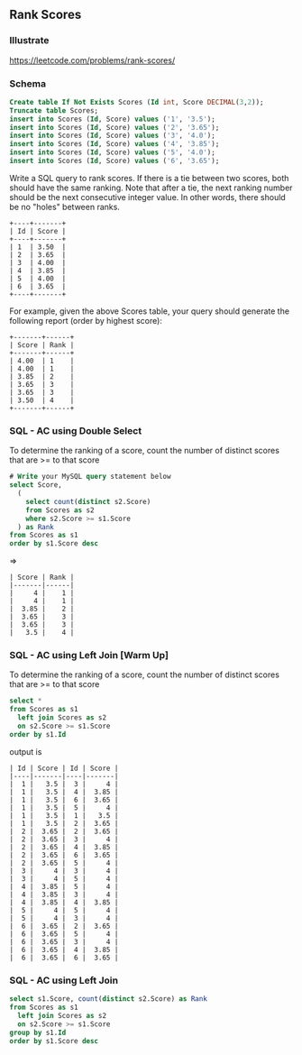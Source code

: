 ## Rank Scores
### Illustrate
<https://leetcode.com/problems/rank-scores/>

### Schema
```sql
Create table If Not Exists Scores (Id int, Score DECIMAL(3,2));
Truncate table Scores;
insert into Scores (Id, Score) values ('1', '3.5');
insert into Scores (Id, Score) values ('2', '3.65');
insert into Scores (Id, Score) values ('3', '4.0');
insert into Scores (Id, Score) values ('4', '3.85');
insert into Scores (Id, Score) values ('5', '4.0');
insert into Scores (Id, Score) values ('6', '3.65');
```

Write a SQL query to rank scores. If there is a tie between two scores, both should have the same ranking. Note that after a tie, the next ranking number should be the next consecutive integer value. In other words, there should be no "holes" between ranks.

```
+----+-------+
| Id | Score |
+----+-------+
| 1  | 3.50  |
| 2  | 3.65  |
| 3  | 4.00  |
| 4  | 3.85  |
| 5  | 4.00  |
| 6  | 3.65  |
+----+-------+
```
For example, given the above Scores table, your query should generate the following report (order by highest score):

```
+-------+------+
| Score | Rank |
+-------+------+
| 4.00  | 1    |
| 4.00  | 1    |
| 3.85  | 2    |
| 3.65  | 3    |
| 3.65  | 3    |
| 3.50  | 4    |
+-------+------+
```

### SQL - AC using Double Select
To determine the ranking of a score, count the number of distinct scores that are >= to that score

```sql
# Write your MySQL query statement below
select Score,
  (
    select count(distinct s2.Score)
    from Scores as s2
    where s2.Score >= s1.Score
  ) as Rank
from Scores as s1
order by s1.Score desc
```

=>

```
| Score | Rank |
|-------|------|
|     4 |    1 |
|     4 |    1 |
|  3.85 |    2 |
|  3.65 |    3 |
|  3.65 |    3 |
|   3.5 |    4 |
```

### SQL - AC using Left Join [Warm Up]
To determine the ranking of a score, count the number of distinct scores that are >= to that score

```sql
select *
from Scores as s1
  left join Scores as s2
  on s2.Score >= s1.Score
order by s1.Id
```

output is

```
| Id | Score | Id | Score |
|----|-------|----|-------|
|  1 |   3.5 |  3 |     4 |
|  1 |   3.5 |  4 |  3.85 |
|  1 |   3.5 |  6 |  3.65 |
|  1 |   3.5 |  5 |     4 |
|  1 |   3.5 |  1 |   3.5 |
|  1 |   3.5 |  2 |  3.65 |
|  2 |  3.65 |  2 |  3.65 |
|  2 |  3.65 |  3 |     4 |
|  2 |  3.65 |  4 |  3.85 |
|  2 |  3.65 |  6 |  3.65 |
|  2 |  3.65 |  5 |     4 |
|  3 |     4 |  3 |     4 |
|  3 |     4 |  5 |     4 |
|  4 |  3.85 |  5 |     4 |
|  4 |  3.85 |  3 |     4 |
|  4 |  3.85 |  4 |  3.85 |
|  5 |     4 |  5 |     4 |
|  5 |     4 |  3 |     4 |
|  6 |  3.65 |  2 |  3.65 |
|  6 |  3.65 |  5 |     4 |
|  6 |  3.65 |  3 |     4 |
|  6 |  3.65 |  4 |  3.85 |
|  6 |  3.65 |  6 |  3.65 |
```

### SQL - AC using Left Join
```sql
select s1.Score, count(distinct s2.Score) as Rank
from Scores as s1
  left join Scores as s2
  on s2.Score >= s1.Score
group by s1.Id
order by s1.Score desc
```
